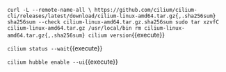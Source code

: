 
`curl -L --remote-name-all \
https://github.com/cilium/cilium-cli/releases/latest/download/cilium-linux-amd64.tar.gz{,.sha256sum}
sha256sum --check cilium-linux-amd64.tar.gz.sha256sum
sudo tar xzvfC cilium-linux-amd64.tar.gz /usr/local/bin
rm cilium-linux-amd64.tar.gz{,.sha256sum}
cilium version`{{execute}}      

`cilium status --wait`{{execute}}   

`cilium hubble enable --ui`{{execute}}     

